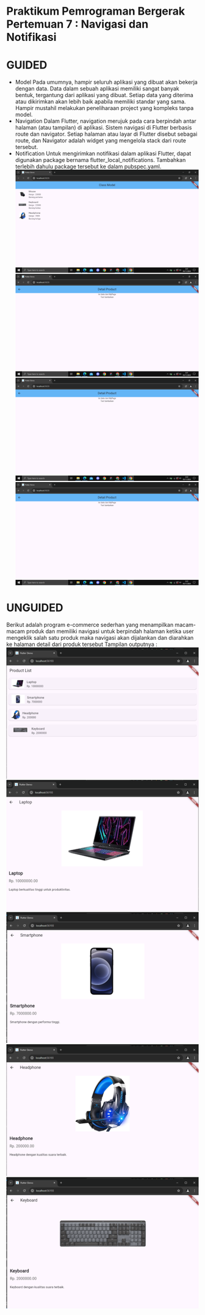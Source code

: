 # Praktikum Pemrograman Bergerak Pertemuan 7 : Navigasi dan Notifikasi

# GUIDED
- Model
Pada umumnya, hampir seluruh aplikasi yang dibuat akan bekerja dengan data. Data dalam sebuah aplikasi memiliki sangat banyak bentuk, tergantung dari aplikasi yang dibuat. Setiap data yang diterima atau dikirimkan akan lebih baik apabila memiliki standar yang sama. Hampir mustahil melakukan peneliharaan project yang kompleks tanpa model.
- Navigation
Dalam Flutter, navigation merujuk pada cara berpindah antar halaman (atau tampilan) di aplikasi. Sistem navigasi di Flutter berbasis route dan navigator. Setiap halaman atau layar di Flutter disebut sebagai route, dan Navigator adalah widget yang mengelola stack dari route tersebut.
- Notification 
Untuk mengirimkan notifikasi dalam aplikasi Flutter, dapat digunakan package bernama flutter_local_notifications. Tambahkan terlebih dahulu package tersebut ke dalam pubspec.yaml.
![image alt](https://github.com/chairulanam1605/Praktikum_PPB/blob/main/Guided7(1).png)
![image alt](https://github.com/chairulanam1605/Praktikum_PPB/blob/main/Guided7(2).png)
![image alt](https://github.com/chairulanam1605/Praktikum_PPB/blob/main/Guided7(3).png)
![image alt](https://github.com/chairulanam1605/Praktikum_PPB/blob/main/Guided7(4).png)

# UNGUIDED
Berikut adalah program e-commerce sederhan yang menampilkan macam-macam produk dan memiliki navigasi untuk berpindah halaman ketika user mengeklik salah satu produk maka navigasi akan dijalankan dan diarahkan ke halaman detail dari produk tersebut
Tampilan outputnya : 
![image alt](https://github.com/chairulanam1605/Praktikum_PPB/blob/main/Uguided7(1).png)
![image alt](https://github.com/chairulanam1605/Praktikum_PPB/blob/main/Uguided7(2).png)
![image alt](https://github.com/chairulanam1605/Praktikum_PPB/blob/main/Uguided7(3).png)
![image alt](https://github.com/chairulanam1605/Praktikum_PPB/blob/main/Uguided7(4).png)
![image alt](https://github.com/chairulanam1605/Praktikum_PPB/blob/main/Uguided7(5).png)
